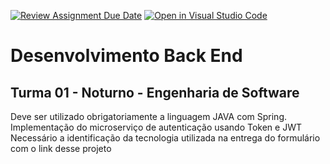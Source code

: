 [![Review Assignment Due Date](https://classroom.github.com/assets/deadline-readme-button-22041afd0340ce965d47ae6ef1cefeee28c7c493a6346c4f15d667ab976d596c.svg)](https://classroom.github.com/a/fyEH3eV4)
[![Open in Visual Studio Code](https://classroom.github.com/assets/open-in-vscode-2e0aaae1b6195c2367325f4f02e2d04e9abb55f0b24a779b69b11b9e10269abc.svg)](https://classroom.github.com/online_ide?assignment_repo_id=18569740&assignment_repo_type=AssignmentRepo)
# Desenvolvimento Back End

## Turma 01 - Noturno - Engenharia de Software

Deve ser utilizado obrigatoriamente a linguagem JAVA com Spring.
Implementação do microserviço de autenticação usando Token e JWT
Necessário a identificação da tecnologia utilizada na entrega do formulário com o link desse projeto
